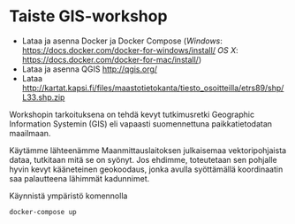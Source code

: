 # Taiste GIS-workshop

- Lataa ja asenna Docker ja Docker Compose
  (*Windows*: https://docs.docker.com/docker-for-windows/install/
   *OS X*: https://docs.docker.com/docker-for-mac/install/)
- Lataa ja asenna QGIS http://qgis.org/
- Lataa http://kartat.kapsi.fi/files/maastotietokanta/tiesto_osoitteilla/etrs89/shp/L33.shp.zip

Workshopin tarkoituksena on tehdä kevyt tutkimusretki Geographic Information Systemin
(GIS) eli vapaasti suomennettuna paikkatietodatan maailmaan.

Käytämme lähteenämme Maanmittauslaitoksen julkaisemaa vektoripohjaista dataa, tutkitaan
mitä se on syönyt. Jos ehdimme, toteutetaan sen pohjalle hyvin kevyt kääneteinen
geokoodaus, jonka avulla syöttämällä koordinaatin saa palautteena lähimmät kadunnimet.

Käynnistä ympäristö komennolla

```docker-compose up```
